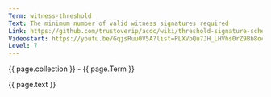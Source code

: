 ```yaml
---
Term: witness-threshold
Text: The minimum number of valid witness signatures required
Link: https://github.com/trustoverip/acdc/wiki/threshold-signature-scheme
Videostart: https://youtu.be/GqjsRuu0V5A?list=PLXVbQu7JH_LHVhs0rZ9Bb8ocyKlPljkaG&t=15m37s
Level: 7
---
```


{{ page.collection }} - {{ page.Term }}

   {{ page.text }}

